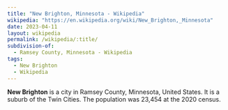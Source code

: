 ```yaml
---
title: "New Brighton, Minnesota - Wikipedia"
wikipedia: "https://en.wikipedia.org/wiki/New_Brighton,_Minnesota"
date: 2023-04-11
layout: wikipedia
permalink: /wikipedia/:title/
subdivision-of:
  - Ramsey County, Minnesota - Wikipedia
tags:
  - New Brighton
  - Wikipedia
---
```

**New Brighton** is a city in Ramsey County, Minnesota, United States. It is a suburb of the Twin Cities. The population was 23,454 at the 2020 census.